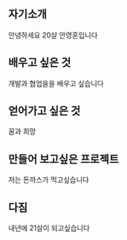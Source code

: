 ## 자기소개
안녕하세요 20살 안영훈입니다
## 배우고 싶은 것
개발과 협업을을 배우고 싶습니다
## 얻어가고 싶은 것
꿈과 희망
## 만들어 보고싶은 프로젝트
저는 돈까스가 먹고싶습니다
## 다짐
내년에 21살이 되고싶습니다
